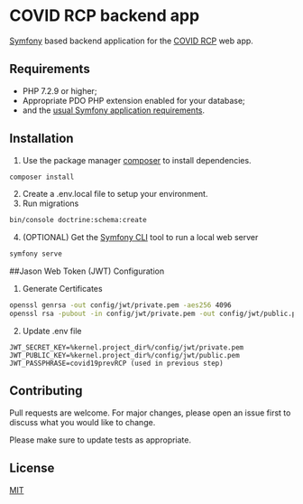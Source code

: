 # COVID RCP backend app

[Symfony](https://symfony.com/) based backend application for the [COVID RCP](https://github.com/tozanni/covid_rcp_webapp) web app.

## Requirements

  * PHP 7.2.9 or higher;
  * Appropriate PDO PHP extension enabled for your database;
  * and the [usual Symfony application requirements](https://symfony.com/doc/current/reference/requirements.html).

## Installation

1. Use the package manager [composer](https://getcomposer.org/) to install dependencies.

```bash
composer install
```
2. Create a .env.local file to setup your environment.
3. Run migrations
```bash
bin/console doctrine:schema:create
```
4. (OPTIONAL) Get the [Symfony CLI](https://symfony.com/download) tool to run a local web server
```bash
symfony serve
```

##Jason Web Token (JWT) Configuration 

1. Generate Certificates
```bash
openssl genrsa -out config/jwt/private.pem -aes256 4096
openssl rsa -pubout -in config/jwt/private.pem -out config/jwt/public.pem
```

2. Update .env file
```
JWT_SECRET_KEY=%kernel.project_dir%/config/jwt/private.pem
JWT_PUBLIC_KEY=%kernel.project_dir%/config/jwt/public.pem
JWT_PASSPHRASE=covid19prevRCP (used in previous step)
```

## Contributing
Pull requests are welcome. For major changes, please open an issue first to discuss what you would like to change.

Please make sure to update tests as appropriate.

## License
[MIT](https://choosealicense.com/licenses/mit/)